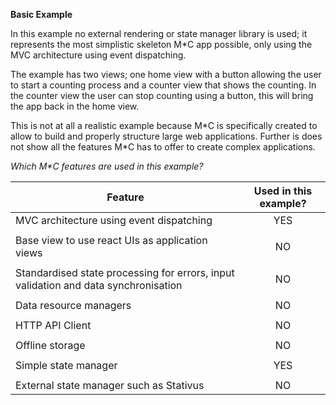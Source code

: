 __Basic Example__

In this example no external rendering or state manager library is used; it represents the most simplistic skeleton 
M\*C app possible, only using the MVC architecture using event dispatching.

The example has two views; one home view with a button allowing the user to start a counting process and
a counter view that shows the counting. In the counter view the user can stop counting using a button, this will 
bring the app back in the home view.

This is not at all a realistic example because M\*C is specifically created to allow to build and properly
structure large web applications. Further is does not show all the features M\*C has to offer to create 
complex applications.

_Which M\*C features are used in this example?_

| Feature | Used in this example? |
| --------|:---------------------:|
|MVC architecture using event dispatching | YES |
| | |
|Base view to use react UIs as application views | NO |
| | |
|Standardised state processing for errors, input validation and data synchronisation | NO | 
| | |
|Data resource managers | NO |
| | |
|HTTP API Client | NO |
| | |
|Offline storage | NO |
| | |
|Simple state manager | YES |
| | |
|External state manager such as Stativus | NO |

 


